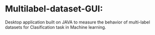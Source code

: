 # Multilabel-dataset-GUI:
Desktop application built on JAVA to measure the behavior of multi-label datasets for Clasification task in Machine learning.



